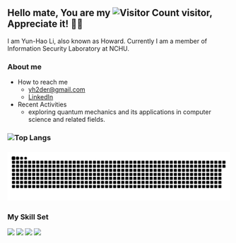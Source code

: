 ## Hello mate, You are my ![Visitor Count](https://profile-counter.glitch.me/yh2der/count.svg) visitor, Appreciate it! :saluting_face::saluting_face:

I am Yun-Hao Li, also known as Howard.
Currently I am a member of Information Security Laboratory at NCHU.

### About me

- How to reach me
  - yh2der@gmail.com
  - [LinkedIn](https://www.linkedin.com/in/yun-hao-lee-3706352b1/)
- Recent Activities
  - exploring quantum mechanics and its applications in computer science and related fields.

### ![Top Langs](https://github-readme-stats.vercel.app/api/top-langs/?username=yh2der&layout=compact&theme=tokyonight)

### ![GitHub Contribution Snake](https://raw.githubusercontent.com/Xiang511/snk/output/github-contribution-grid-snake-dark.svg)

### My Skill Set
![](https://img.shields.io/badge/Java-ED8B00?style=for-the-badge&logo=openjdk&logoColor=white)
![](https://img.shields.io/badge/Python-3776AB?style=for-the-badge&logo=python&logoColor=white)
![](https://img.shields.io/badge/C++-00599C?style=for-the-badge&logo=cplusplus&logoColor=white)
![](https://img.shields.io/badge/C-00599C?style=for-the-badge&logo=c&logoColor=white)
